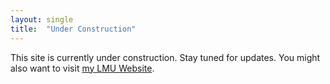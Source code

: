 ```yaml
---
layout: single
title:  "Under Construction"
---
```

This site is currently under construction. Stay tuned for updates. You might also want to visit [my LMU Website](https://www.foundstat.statistik.uni-muenchen.de/personen/mitglieder/rodemann/index.html).




